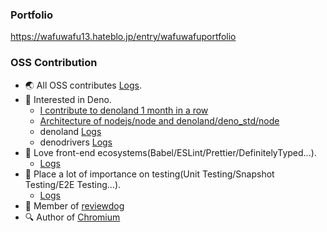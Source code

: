 ### Portfolio

https://wafuwafu13.hateblo.jp/entry/wafuwafuportfolio

### OSS Contribution

- :earth_asia:  All OSS contributes [Logs](https://github.com/pulls?q=involves%3Awafuwafu13+-user%3Awafuwafu13+author%3Awafuwafu13+-org%3Ahatena+-org%3Amaychannel-dev+-org%3Amitsueda-itsuki+-org%3Atam-bourine+-org%3Amiraiproject+-org%3Ayasagit+-org%3Aryota917+-org%3Acybozu+is%3Aclosed+).
- 🦕  Interested in Deno.
  - [I contribute to denoland 1 month in a row](https://wafuwafu13.hatenadiary.com/entry/2021/10/23/161429)
  - [Architecture of nodejs/node and denoland/deno_std/node](https://wafuwafu13.hatenadiary.com/entry/2021/12/16/191500)
  - denoland [Logs](https://github.com/pulls?q=involves%3Awafuwafu13+-user%3Awafuwafu13+author%3Awafuwafu13+org%3Adenoland)
  - denodrivers [Logs](https://github.com/pulls?q=involves%3Awafuwafu13+-user%3Awafuwafu13+author%3Awafuwafu13+org%3Adenodrivers)
- :heartbeat: Love front-end ecosystems(Babel/ESLint/Prettier/DefinitelyTyped...).
  - [Logs](https://github.com/pulls?q=involves%3Awafuwafu13+-user%3Awafuwafu13+author%3Awafuwafu13+org%3ADefinitelyTyped+org%3Ababel+org%3Aprettier+org%3Aeslint+org%3Asindresorhus+org%3Aaxios+org%3Atypescript-eslint)
- :pencil:  Place a lot of importance on testing(Unit Testing/Snapshot Testing/E2E Testing...).
  - [Logs](https://github.com/pulls?q=involves%3Awafuwafu13+-user%3Awafuwafu13+author%3Awafuwafu13+org%3Aredwoodjs+org%3Acoston+org%3Azpao+org%3Ayamafaktory+)
- :dog: Member of [reviewdog](https://github.com/reviewdog)
- 🔍 Author of [Chromium](https://chromium.googlesource.com/chromium/src/+/HEAD/AUTHORS)
